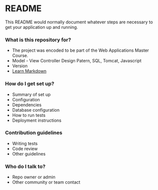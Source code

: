 # README #

This README would normally document whatever steps are necessary to get your application up and running.

### What is this repository for? ###

* The project was encoded to be part of the Web Applications Master Course. 
*  Model - View Controller Design Patern, SQL, Tomcat, Javascript
* Version
* [Learn Markdown](https://bitbucket.org/tutorials/markdowndemo)

### How do I get set up? ###

* Summary of set up
* Configuration
* Dependencies
* Database configuration
* How to run tests
* Deployment instructions

### Contribution guidelines ###

* Writing tests
* Code review
* Other guidelines

### Who do I talk to? ###

* Repo owner or admin
* Other community or team contact
